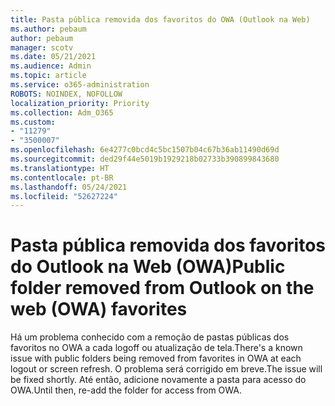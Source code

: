```yaml
---
title: Pasta pública removida dos favoritos do OWA (Outlook na Web)
ms.author: pebaum
author: pebaum
manager: scotv
ms.date: 05/21/2021
ms.audience: Admin
ms.topic: article
ms.service: o365-administration
ROBOTS: NOINDEX, NOFOLLOW
localization_priority: Priority
ms.collection: Adm_O365
ms.custom:
- "11279"
- "3500007"
ms.openlocfilehash: 6e4277c0bcd4c5bc1507b04c67b36ab11490d69d
ms.sourcegitcommit: ded29f44e5019b1929218b02733b390899843680
ms.translationtype: HT
ms.contentlocale: pt-BR
ms.lasthandoff: 05/24/2021
ms.locfileid: "52627224"
---
```

# <a name="public-folder-removed-from-outlook-on-the-web-owa-favorites"></a><span data-ttu-id="b2541-102">Pasta pública removida dos favoritos do Outlook na Web (OWA)</span><span class="sxs-lookup"><span data-stu-id="b2541-102">Public folder removed from Outlook on the web (OWA) favorites</span></span>

<span data-ttu-id="b2541-103">Há um problema conhecido com a remoção de pastas públicas dos favoritos no OWA a cada logoff ou atualização de tela.</span><span class="sxs-lookup"><span data-stu-id="b2541-103">There's a known issue with public folders being removed from favorites in OWA at each logout or screen refresh.</span></span> <span data-ttu-id="b2541-104">O problema será corrigido em breve.</span><span class="sxs-lookup"><span data-stu-id="b2541-104">The issue will be fixed shortly.</span></span> <span data-ttu-id="b2541-105">Até então, adicione novamente a pasta para acesso do OWA.</span><span class="sxs-lookup"><span data-stu-id="b2541-105">Until then, re-add the folder for access from OWA.</span></span>